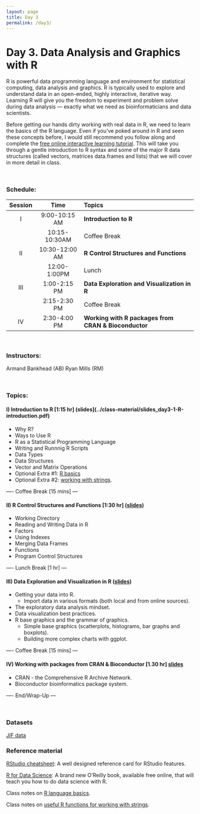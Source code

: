 ```yaml
---
layout: page
title: Day 3
permalink: /day3/
---
```


# Day 3. Data Analysis and Graphics with R

R is powerful data programming language and environment for statistical computing, data analysis and graphics. R is typically used to explore and understand data in an open-ended, highly interactive, iterative way. Learning R will give you the freedom to experiment and problem solve during data analysis — exactly what we need as bioinformaticians and data scientists.

Before getting our hands dirty working with real data in R, we need to learn the basics of the R language. Even if you’ve poked around in R and seen these concepts before, I would still recommend you follow along and complete the [free online interactive learning tutorial](https://www.datacamp.com). This will take you through a gentle introduction to R syntax and some of the major R data structures (called vectors, matrices data.frames and lists) that we will cover in more detail in class. 

<br>

### Schedule:

| Session | Time           | Topics                   | 
| :-----: |:--------------:| :----------------------- | 
| I       | 9:00-10:15 AM  | **Introduction to R** | 
|         | 10:15-10:30AM  | Coffee Break             | 
| II      | 10:30-12:00 AM | **R Control Structures and Functions** | 
|         | 12:00-1:00PM   | Lunch                    | 
| III     | 1:00-2:15 PM   | **Data Exploration and Visualization in R** | 
|         | 2:15-2:30 PM   | Coffee Break             | 
| IV      | 2:30-4:00 PM   | **Working with R packages from CRAN & Bioconductor** | 

<br>

### Instructors:
Armand Bankhead (AB)
Ryan Mills (RM)  

<br>

### Topics:

#### I)   Introduction to R [1:15 hr] (slides](../class-material/slides_day3-1-R-introduction.pdf)
- Why R?
- Ways to Use R
- R as a Statistical Programming Language
- Writing and Runnnig R Scripts
- Data Types
- Data Structures
- Vector and Matrix Operations
- Optional Extra #1: [R basics](https://github.com/bioboot/web-2016/blob/gh-pages/class-material/R_basics.md)
- Optional Extra #2: [working with strings](https://github.com/bioboot/web-2016/blob/gh-pages/class-material/useful_functions.md).


—- Coffee Break [15 mins] —

#### II)   R Control Structures and Functions [1:30 hr] ([slides](../class-material/slides_day3-2_R_control.pdf))
- Working Directory 
- Reading and Writing Data in R
- Factors
- Using Indexes
- Merging Data Frames
- Functions
- Program Control Structures


—- Lunch Break [1 hr] —

#### III)   Data Exploration and Visualization in R ([slides](../class-material/slides_day3-3_R_visualization.pdf))
- Getting your data into R.
  - Import data in various formats (both local and from online sources).
- The exploratory data analysis mindset.
- Data visualization best practices. 	
- R base graphics and the grammar of graphics. 
  - Simple base graphics (scatterplots, histograms, bar graphs and boxplots).
  - Building more complex charts with ggplot.


—- Coffee Break [15 mins] —

#### IV)   Working with packages from CRAN & Bioconductor [1.30 hr] [slides](../class-material/slides_day3-4-R_packages.pdf)
- CRAN - the Comprehensive R Archive Network.
- Bioconductor bioinformatics package system.

—- End/Wrap-Up —

<br>

### Datasets
[JIF data](../class-material/choosy_moms.tsv)

### Reference material
[RStudio cheatsheet](http://www.rstudio.com/wp-content/uploads/2016/01/rstudio-IDE-cheatsheet.pdf):  A well designed reference card for RStudio features.  

[R for Data Science](http://r4ds.had.co.nz): A brand new O’Reilly book, available free online, that will teach you how to do data science with R.  

Class notes on [R language basics](https://github.com/bioboot/web-2016/blob/gh-pages/class-material/R_basics.md).  

Class notes on [useful R functions for working with strings](https://github.com/bioboot/web-2016/blob/gh-pages/class-material/useful_functions.md).  

